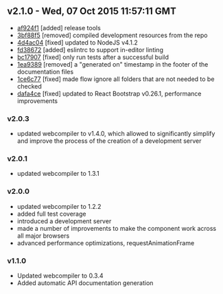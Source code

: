 v2.1.0 - Wed, 07 Oct 2015 11:57:11 GMT
--------------------------------------

- [af924f1](../../commit/af924f1) [added] release tools
- [3bf88f5](../../commit/3bf88f5) [removed] compiled development resources from the repo
- [4d4ac04](../../commit/4d4ac04) [fixed] updated to NodeJS v4.1.2
- [fd38672](../../commit/fd38672) [added] eslintrc to support in-editor linting
- [bc17907](../../commit/bc17907) [fixed] only run tests after a successful build
- [1ea9389](../../commit/1ea9389) [removed] a "generated on" timestamp in the footer of the documentation files
- [1ce6c77](../../commit/1ce6c77) [fixed] made flow ignore all folders that are not needed to be checked
- [dafa4ce](../../commit/dafa4ce) [fixed] updated to React Bootstrap v0.26.1, performance improvements



### v2.0.3

* updated webcompiler to v1.4.0, which allowed to significantly simplify and improve the process of the creation of a
  development server

### v2.0.1

* updated webcompiler to 1.3.1

### v2.0.0

* updated webcompiler to 1.2.2
* added full test coverage
* introduced a development server
* made a number of improvements to make the component work across all major browsers
* advanced performance optimizations, requestAnimationFrame

### v1.1.0

* Updated webcompiler to 0.3.4
* Added automatic API documentation generation
